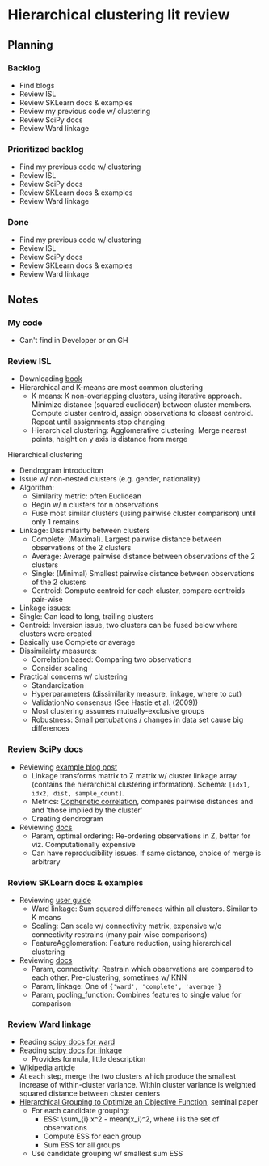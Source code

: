 # Hierarchical clustering lit review

## Planning

### Backlog

 - Find blogs
 - Review ISL
 - Review SKLearn docs & examples
 - Review my previous code w/ clustering
 - Review SciPy docs
 - Review Ward linkage

### Prioritized backlog

 - Find my previous code w/ clustering
 - Review ISL
 - Review SciPy docs
 - Review SKLearn docs & examples
 - Review Ward linkage

### Done

 - Find my previous code w/ clustering
 - Review ISL
 - Review SciPy docs
 - Review SKLearn docs & examples
 - Review Ward linkage

## Notes

### My code

 - Can't find in Developer or on GH

### Review ISL

 - Downloading [book](http://www-bcf.usc.edu/~gareth/ISL/ISLR%20Seventh%20Printing.pdf)
 - Hierarchical and K-means are most common clustering
   - K means: K non-overlapping clusters, using iterative approach. Minimize distance (squared euclidean) between cluster members. Compute cluster centroid, assign observations to closest centroid. Repeat until assignments stop changing
   - Hierarchical clustering: Agglomerative clustering. Merge nearest points, height on y axis is distance from merge

Hierarchical clustering

 - Dendrogram introduciton
 - Issue w/ non-nested clusters (e.g. gender, nationality)
 - Algorithm:
   - Similarity metric: often Euclidean
   - Begin w/ n clusters for n observations
   - Fuse most similar clusters (using pairwise cluster comparison) until only 1 remains
 - Linkage: Dissimilairty between clusters
   - Complete: (Maximal). Largest pairwise distance between observations of the 2 clusters
   - Average: Average pairwise distance between observations of the 2 clusters
   - Single: (Minimal) Smallest pairwise distance between observations of the 2 clusters
   - Centroid: Compute centroid for each cluster, compare centroids pair-wise
  - Linkage issues:
   - Single: Can lead to long, trailing clusters
   - Centroid: Inversion issue, two clusters can be fused below where clusters were created
   - Basically use Complete or average
 - Dissimilairty measures:
   - Correlation based: Comparing two observations
   - Consider scaling
 - Practical concerns w/ clustering
   - Standardization
   - Hyperparameters (dissimilarity measure, linkage, where to cut)
   - ValidationNo consensus (See Hastie et al. (2009))
   - Most clustering assumes mutually-exclusive groups
   - Robustness: Small pertubations / changes in data set cause big differences

### Review SciPy docs

 - Reviewing [example blog post](https://joernhees.de/blog/2015/08/26/scipy-hierarchical-clustering-and-dendrogram-tutorial/)
   - Linkage transforms matrix to Z matrix w/ cluster linkage array (contains the hierarchical clustering information). Schema: `[idx1, idx2, dist, sample_count]`.
   - Metrics: [Cophenetic correlation](https://en.wikipedia.org/wiki/Cophenetic_correlation), compares pairwise distances and and 'those implied by the cluster'
   - Creating dendrogram
 - Reviewing [docs](https://docs.scipy.org/doc/scipy/reference/cluster.hierarchy.html)
   - Param, optimal ordering: Re-ordering observations in Z, better for viz. Computationally expensive
   - Can have reproducibility issues. If same distance, choice of merge is arbitrary

### Review SKLearn docs & examples

 - Reviewing [user guide](http://scikit-learn.org/stable/modules/clustering.html#hierarchical-clustering)
   - Ward linkage: Sum squared differences within all clusters. Similar to K means
   - Scaling: Can scale w/ connectivity matrix, expensive w/o connectivity restrains (many pair-wise comparisons)
   - FeatureAgglomeration: Feature reduction, using hierarchical clustering
 - Reviewing [docs](http://scikit-learn.org/stable/modules/generated/sklearn.cluster.AgglomerativeClustering.html#sklearn.cluster.AgglomerativeClustering)
   - Param, connectivity: Restrain which observations are compared to each other. Pre-clustering, sometimes w/ KNN
   - Param, linkage: One of `{'ward', 'complete', 'average'}`
   - Param, pooling_function: Combines features to single value for comparison

### Review Ward linkage

 - Reading [scipy docs for ward](https://docs.scipy.org/doc/scipy-0.14.0/reference/generated/scipy.cluster.hierarchy.ward.html)
 - Reading [scipy docs for linkage](https://docs.scipy.org/doc/scipy-0.14.0/reference/generated/scipy.cluster.hierarchy.linkage.html#scipy.cluster.hierarchy.linkage)
   - Provides formula, little description
 - [Wikipedia article](https://en.wikipedia.org/wiki/Ward%27s_method)
  - At each step, merge the two clusters which produce the smallest increase of within-cluster variance. Within cluster variance is weighted squared distance between cluster centers
 - [Hierarchical Grouping to Optimize an Objective Function](http://homes.mpimf-heidelberg.mpg.de/~mhelmsta/pdf/1963%20Ward%20JASA.pdf), seminal paper
   - For each candidate grouping:
     - ESS: \sum_{i} x^2 - mean(x_i)^2, where i is the set of observations
     - Compute ESS for each group
     - Sum ESS for all groups
   - Use candidate grouping w/ smallest sum ESS
   

